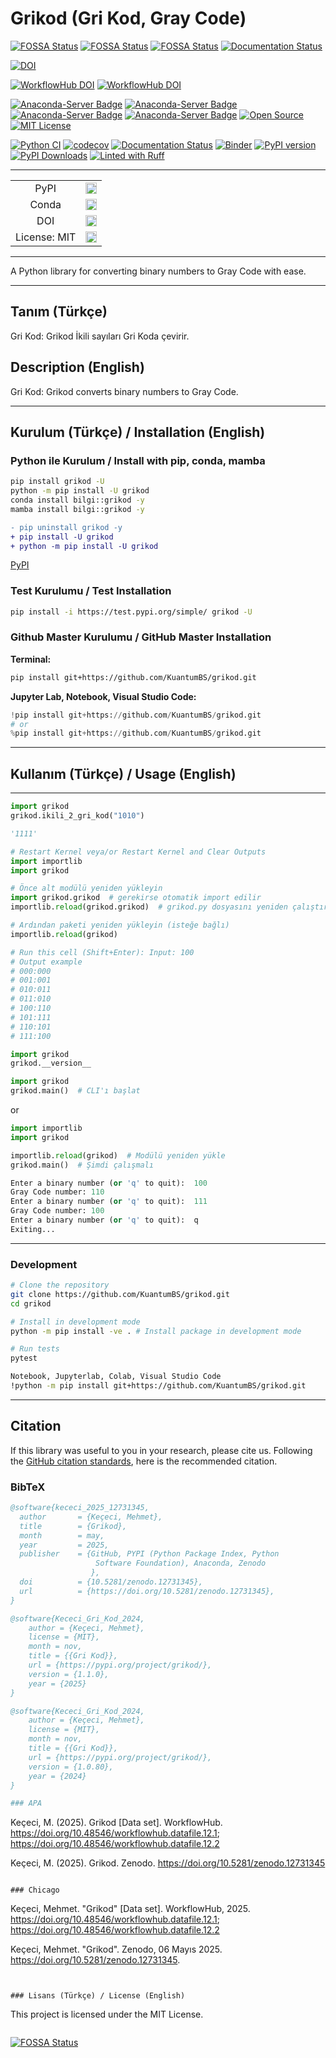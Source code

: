 # Grikod (Gri Kod, Gray Code)

[![FOSSA Status](https://app.fossa.com/api/projects/git%2Bgithub.com%2FKuantumBS%2Fgrikod.svg?type=shield)](https://app.fossa.com/projects/git%2Bgithub.com%2FKuantumBS%2Fgrikod?ref=badge_shield)
[![FOSSA Status](https://app.fossa.com/api/projects/git%2Bgithub.com%2FKuantumBS%2Fgrikod.svg?type=shield&issueType=security)](https://app.fossa.com/projects/git%2Bgithub.com%2FKuantumBS%2Fgrikod?ref=badge_shield&issueType=security)
[![FOSSA Status](https://app.fossa.com/api/projects/git%2Bgithub.com%2FKuantumBS%2Fgrikod.svg?type=small)](https://app.fossa.com/projects/git%2Bgithub.com%2FKuantumBS%2Fgrikod?ref=badge_small)
[![Documentation Status](https://readthedocs.org/projects/grikod/badge/?version=main)](https://grikod.readthedocs.io/en/main/?badge=main)

[![DOI](https://zenodo.org/badge/DOI/10.5281/zenodo.12731345.svg)](https://doi.org/10.5281/zenodo.12731345)

[![WorkflowHub DOI](https://img.shields.io/badge/DOI-10.48546%2Fworkflowhub.datafile.12.1-blue)](https://doi.org/10.48546/workflowhub.datafile.12.1)
[![WorkflowHub DOI](https://img.shields.io/badge/DOI-10.48546%2Fworkflowhub.datafile.12.2-blue)](https://doi.org/10.48546/workflowhub.datafile.12.2)

[![Anaconda-Server Badge](https://anaconda.org/bilgi/grikod/badges/version.svg)](https://anaconda.org/bilgi/grikod)
[![Anaconda-Server Badge](https://anaconda.org/bilgi/grikod/badges/latest_release_date.svg)](https://anaconda.org/bilgi/grikod)
[![Anaconda-Server Badge](https://anaconda.org/bilgi/grikod/badges/platforms.svg)](https://anaconda.org/bilgi/grikod)
[![Anaconda-Server Badge](https://anaconda.org/bilgi/grikod/badges/license.svg)](https://anaconda.org/bilgi/grikod)
[![Open Source](https://img.shields.io/badge/Open%20Source-Open%20Source-brightgreen.svg)](https://opensource.org/)
[![MIT License](https://img.shields.io/badge/License-MIT-yellow.svg)](https://opensource.org/licenses/MIT)

[![Python CI](https://github.com/KuantumBS/grikod//actions/workflows/python_ci.yml/badge.svg?branch=main)](https://github.com/KuantumBS/grikod//actions/workflows/python_ci.yml)
[![codecov](https://codecov.io/gh/KuantumBS/grikod/graph/badge.svg?token=AQHUAMY4RJ)](https://codecov.io/gh/KuantumBS/grikod)
[![Documentation Status](https://readthedocs.org/projects/grikod/badge/?version=latest)](https://grikod.readthedocs.io/en/latest/)
[![Binder](https://terrarium.evidencepub.io/badge_logo.svg)](https://terrarium.evidencepub.io/v2/gh/KuantumBS/grikod/HEAD)
[![PyPI version](https://badge.fury.io/py/grikod.svg)](https://badge.fury.io/py/grikod)
[![PyPI Downloads](https://static.pepy.tech/badge/grikod)](https://pepy.tech/projects/grikod)
[![Linted with Ruff](https://img.shields.io/badge/Linted%20with-Ruff-green?logo=python&logoColor=white)](https://github.com/astral-sh/ruff)

---

<p align="left">
    <table>
        <tr>
            <td style="text-align: center;">PyPI</td>
            <td style="text-align: center;">
                <a href="https://pypi.org/project/grikod/">
                    <img src="https://badge.fury.io/py/grikod.svg" alt="PyPI version" height="18"/>
                </a>
            </td>
        </tr>
        <tr>
            <td style="text-align: center;">Conda</td>
            <td style="text-align: center;">
                <a href="https://anaconda.org/bilgi/grikod">
                    <img src="https://anaconda.org/bilgi/grikod/badges/version.svg" alt="conda-forge version" height="18"/>
                </a>
            </td>
        </tr>
        <tr>
            <td style="text-align: center;">DOI</td>
            <td style="text-align: center;">
                <a href="https://doi.org/10.5281/zenodo.12731345">
                    <img src="https://zenodo.org/badge/DOI/10.5281/zenodo.12731345.svg" alt="DOI" height="18"/>
                </a>
            </td>
        </tr>
        <tr>
            <td style="text-align: center;">License: MIT</td>
            <td style="text-align: center;">
                <a href="https://opensource.org/licenses/MIT">
                    <img src="https://img.shields.io/badge/License-MIT-yellow.svg" alt="License" height="18"/>
                </a>
            </td>
        </tr>
    </table>
</p>

---

A Python library for converting binary numbers to Gray Code with ease.

---

## Tanım (Türkçe)
Gri Kod: Grikod İkili sayıları Gri Koda çevirir.

## Description (English)
Gri Kod: Grikod converts binary numbers to Gray Code.

---

## Kurulum (Türkçe) / Installation (English)

### Python ile Kurulum / Install with pip, conda, mamba
```bash
pip install grikod -U
python -m pip install -U grikod
conda install bilgi::grikod -y
mamba install bilgi::grikod -y
```

```diff
- pip uninstall grikod -y
+ pip install -U grikod
+ python -m pip install -U grikod
```

[PyPI](https://pypi.org/project/grikod/)

### Test Kurulumu / Test Installation

```bash
pip install -i https://test.pypi.org/simple/ grikod -U
```

### Github Master Kurulumu / GitHub Master Installation

**Terminal:**

```bash
pip install git+https://github.com/KuantumBS/grikod.git
```

**Jupyter Lab, Notebook, Visual Studio Code:**

```python
!pip install git+https://github.com/KuantumBS/grikod.git
# or
%pip install git+https://github.com/KuantumBS/grikod.git
```

---

## Kullanım (Türkçe) / Usage (English)
---

```python
import grikod
grikod.ikili_2_gri_kod("1010")

'1111'
```

```python
# Restart Kernel veya/or Restart Kernel and Clear Outputs
import importlib
import grikod

# Önce alt modülü yeniden yükleyin
import grikod.grikod  # gerekirse otomatik import edilir
importlib.reload(grikod.grikod)  # grikod.py dosyasını yeniden çalıştır

# Ardından paketi yeniden yükleyin (isteğe bağlı)
importlib.reload(grikod)

# Run this cell (Shift+Enter): Input: 100
# Output example
# 000:000
# 001:001
# 010:011
# 011:010
# 100:110
# 101:111
# 110:101
# 111:100
```
```python
import grikod
grikod.__version__
```
```python
import grikod
grikod.main()  # CLI'ı başlat
```
or
```python
import importlib
import grikod

importlib.reload(grikod)  # Modülü yeniden yükle
grikod.main()  # Şimdi çalışmalı

Enter a binary number (or 'q' to quit):  100
Gray Code number: 110
Enter a binary number (or 'q' to quit):  111
Gray Code number: 100
Enter a binary number (or 'q' to quit):  q
Exiting...
```

---

### Development
```bash
# Clone the repository
git clone https://github.com/KuantumBS/grikod.git
cd grikod

# Install in development mode
python -m pip install -ve . # Install package in development mode

# Run tests
pytest

Notebook, Jupyterlab, Colab, Visual Studio Code
!python -m pip install git+https://github.com/KuantumBS/grikod.git
```
---

## Citation

If this library was useful to you in your research, please cite us. Following the [GitHub citation standards](https://docs.github.com/en/github/creating-cloning-and-archiving-repositories/creating-a-repository-on-github/about-citation-files), here is the recommended citation.

### BibTeX

```bibtex
@software{kececi_2025_12731345,
  author       = {Keçeci, Mehmet},
  title        = {Grikod},
  month        = may,
  year         = 2025,
  publisher    = {GitHub, PYPI (Python Package Index, Python
                   Software Foundation), Anaconda, Zenodo
                  },
  doi          = {10.5281/zenodo.12731345},
  url          = {https://doi.org/10.5281/zenodo.12731345},
}
```

```bibtex
@software{Kececi_Gri_Kod_2024,
    author = {Keçeci, Mehmet},
    license = {MIT},
    month = nov,
    title = {{Gri Kod}},
    url = {https://pypi.org/project/grikod/},
    version = {1.1.0},
    year = {2025}
}
```

```bibtex
@software{Kececi_Gri_Kod_2024,
    author = {Keçeci, Mehmet},
    license = {MIT},
    month = nov,
    title = {{Gri Kod}},
    url = {https://pypi.org/project/grikod/},
    version = {1.0.80},
    year = {2024}
}

### APA

```

Keçeci, M. (2025). Grikod [Data set].  WorkflowHub. https://doi.org/10.48546/workflowhub.datafile.12.1; https://doi.org/10.48546/workflowhub.datafile.12.2

Keçeci, M. (2025). Grikod. Zenodo. https://doi.org/10.5281/zenodo.12731345

```

### Chicago

```

Keçeci, Mehmet. "Grikod" [Data set].  WorkflowHub, 2025. https://doi.org/10.48546/workflowhub.datafile.12.1; https://doi.org/10.48546/workflowhub.datafile.12.2

Keçeci, Mehmet. "Grikod". Zenodo, 06 Mayıs 2025. https://doi.org/10.5281/zenodo.12731345.

```


### Lisans (Türkçe) / License (English)

```
This project is licensed under the MIT License.
```
```
[![FOSSA Status](https://app.fossa.com/api/projects/git%2Bgithub.com%2FKuantumBS%2Fgrikod.svg?type=large)](https://app.fossa.com/projects/git%2Bgithub.com%2FKuantumBS%2Fgrikod?ref=badge_large)
```
